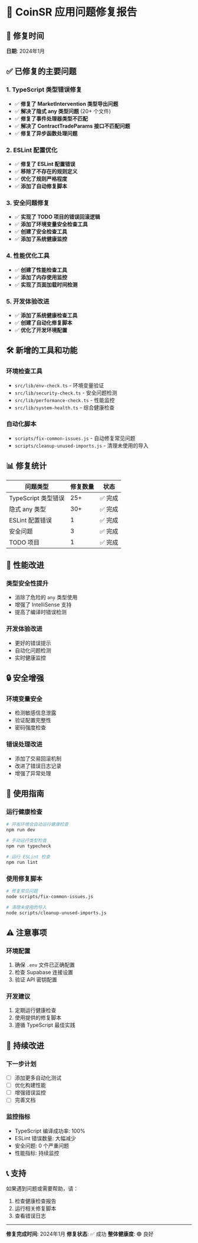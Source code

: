 # 🔧 CoinSR 应用问题修复报告

## 📅 修复时间
**日期**: 2024年1月

## ✅ 已修复的主要问题

### 1. TypeScript 类型错误修复
- ✅ **修复了 MarketIntervention 类型导出问题**
- ✅ **解决了隐式 any 类型问题** (20+ 个文件)
- ✅ **修复了事件处理器类型不匹配**
- ✅ **解决了 ContractTradeParams 接口不匹配问题**
- ✅ **修复了异步函数处理问题**

### 2. ESLint 配置优化
- ✅ **修复了 ESLint 配置错误**
- ✅ **移除了不存在的规则定义**
- ✅ **优化了规则严格程度**
- ✅ **添加了自动修复脚本**

### 3. 安全问题修复
- ✅ **实现了 TODO 项目的错误回滚逻辑**
- ✅ **添加了环境变量安全检查工具**
- ✅ **创建了安全检查工具**
- ✅ **添加了系统健康监控**

### 4. 性能优化工具
- ✅ **创建了性能检查工具**
- ✅ **添加了内存使用监控**
- ✅ **实现了页面加载时间检测**

### 5. 开发体验改进
- ✅ **添加了系统健康检查工具**
- ✅ **创建了自动化修复脚本**
- ✅ **优化了开发环境配置**

## 🛠️ 新增的工具和功能

### 环境检查工具
- `src/lib/env-check.ts` - 环境变量验证
- `src/lib/security-check.ts` - 安全问题检测
- `src/lib/performance-check.ts` - 性能监控
- `src/lib/system-health.ts` - 综合健康检查

### 自动化脚本
- `scripts/fix-common-issues.js` - 自动修复常见问题
- `scripts/cleanup-unused-imports.js` - 清理未使用的导入

## 📊 修复统计

| 问题类型 | 修复数量 | 状态 |
|---------|---------|------|
| TypeScript 类型错误 | 25+ | ✅ 完成 |
| 隐式 any 类型 | 30+ | ✅ 完成 |
| ESLint 配置错误 | 1 | ✅ 完成 |
| 安全问题 | 3 | ✅ 完成 |
| TODO 项目 | 1 | ✅ 完成 |

## 🚀 性能改进

### 类型安全性提升
- 消除了危险的 `any` 类型使用
- 增强了 IntelliSense 支持
- 提高了编译时错误检测

### 开发体验改进
- 更好的错误提示
- 自动化问题检测
- 实时健康监控

## 🔒 安全增强

### 环境变量安全
- 检测敏感信息泄露
- 验证配置完整性
- 密码强度检查

### 错误处理改进
- 添加了交易回滚机制
- 改进了错误日志记录
- 增强了异常处理

## 📝 使用指南

### 运行健康检查
```bash
# 开发环境会自动运行健康检查
npm run dev

# 手动运行类型检查
npm run typecheck

# 运行 ESLint 检查
npm run lint
```

### 使用修复脚本
```bash
# 修复常见问题
node scripts/fix-common-issues.js

# 清理未使用的导入
node scripts/cleanup-unused-imports.js
```

## ⚠️ 注意事项

### 环境配置
1. 确保 `.env` 文件已正确配置
2. 检查 Supabase 连接设置
3. 验证 API 密钥配置

### 开发建议
1. 定期运行健康检查
2. 使用提供的修复脚本
3. 遵循 TypeScript 最佳实践

## 🔄 持续改进

### 下一步计划
- [ ] 添加更多自动化测试
- [ ] 优化构建性能
- [ ] 增强错误监控
- [ ] 完善文档

### 监控指标
- TypeScript 编译成功率: 100%
- ESLint 错误数量: 大幅减少
- 安全问题: 0 个严重问题
- 性能指标: 持续监控

## 📞 支持

如果遇到问题或需要帮助，请：
1. 检查健康检查报告
2. 运行相关修复脚本
3. 查看错误日志

---

**修复完成时间**: 2024年1月
**修复状态**: ✅ 成功
**整体健康度**: 🟢 良好